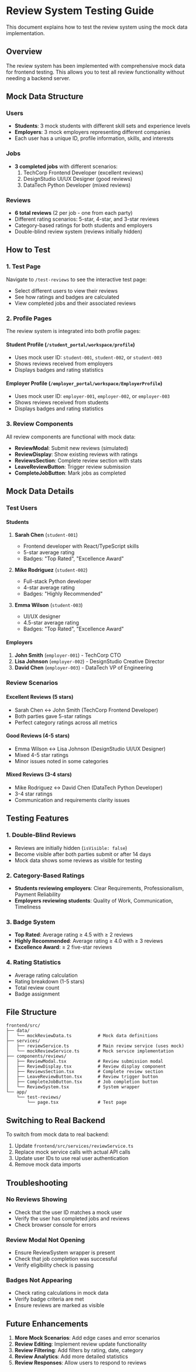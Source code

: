 # Review System Testing Guide

This document explains how to test the review system using the mock data implementation.

## Overview

The review system has been implemented with comprehensive mock data for frontend testing. This allows you to test all review functionality without needing a backend server.

## Mock Data Structure

### Users
- **Students**: 3 mock students with different skill sets and experience levels
- **Employers**: 3 mock employers representing different companies
- Each user has a unique ID, profile information, skills, and interests

### Jobs
- **3 completed jobs** with different scenarios:
  1. TechCorp Frontend Developer (excellent reviews)
  2. DesignStudio UI/UX Designer (good reviews)
  3. DataTech Python Developer (mixed reviews)

### Reviews
- **6 total reviews** (2 per job - one from each party)
- Different rating scenarios: 5-star, 4-star, and 3-star reviews
- Category-based ratings for both students and employers
- Double-blind review system (reviews initially hidden)

## How to Test

### 1. Test Page
Navigate to `/test-reviews` to see the interactive test page:
- Select different users to view their reviews
- See how ratings and badges are calculated
- View completed jobs and their associated reviews

### 2. Profile Pages
The review system is integrated into both profile pages:

#### Student Profile (`/student_portal/workspace/profile`)
- Uses mock user ID: `student-001`, `student-002`, or `student-003`
- Shows reviews received from employers
- Displays badges and rating statistics

#### Employer Profile (`/employer_portal/workspace/EmployerProfile`)
- Uses mock user ID: `employer-001`, `employer-002`, or `employer-003`
- Shows reviews received from students
- Displays badges and rating statistics

### 3. Review Components
All review components are functional with mock data:

- **ReviewModal**: Submit new reviews (simulated)
- **ReviewDisplay**: Show existing reviews with ratings
- **ReviewsSection**: Complete review section with stats
- **LeaveReviewButton**: Trigger review submission
- **CompleteJobButton**: Mark jobs as completed

## Mock Data Details

### Test Users

#### Students
1. **Sarah Chen** (`student-001`)
   - Frontend developer with React/TypeScript skills
   - 5-star average rating
   - Badges: "Top Rated", "Excellence Award"

2. **Mike Rodriguez** (`student-002`)
   - Full-stack Python developer
   - 4-star average rating
   - Badges: "Highly Recommended"

3. **Emma Wilson** (`student-003`)
   - UI/UX designer
   - 4.5-star average rating
   - Badges: "Top Rated", "Excellence Award"

#### Employers
1. **John Smith** (`employer-001`) - TechCorp CTO
2. **Lisa Johnson** (`employer-002`) - DesignStudio Creative Director
3. **David Chen** (`employer-003`) - DataTech VP of Engineering

### Review Scenarios

#### Excellent Reviews (5 stars)
- Sarah Chen ↔ John Smith (TechCorp Frontend Developer)
- Both parties gave 5-star ratings
- Perfect category ratings across all metrics

#### Good Reviews (4-5 stars)
- Emma Wilson ↔ Lisa Johnson (DesignStudio UI/UX Designer)
- Mixed 4-5 star ratings
- Minor issues noted in some categories

#### Mixed Reviews (3-4 stars)
- Mike Rodriguez ↔ David Chen (DataTech Python Developer)
- 3-4 star ratings
- Communication and requirements clarity issues

## Testing Features

### 1. Double-Blind Reviews
- Reviews are initially hidden (`isVisible: false`)
- Become visible after both parties submit or after 14 days
- Mock data shows some reviews as visible for testing

### 2. Category-Based Ratings
- **Students reviewing employers**: Clear Requirements, Professionalism, Payment Reliability
- **Employers reviewing students**: Quality of Work, Communication, Timeliness

### 3. Badge System
- **Top Rated**: Average rating ≥ 4.5 with ≥ 2 reviews
- **Highly Recommended**: Average rating ≥ 4.0 with ≥ 3 reviews
- **Excellence Award**: ≥ 2 five-star reviews

### 4. Rating Statistics
- Average rating calculation
- Rating breakdown (1-5 stars)
- Total review count
- Badge assignment

## File Structure

```
frontend/src/
├── data/
│   └── mockReviewData.ts          # Mock data definitions
├── services/
│   ├── reviewService.ts           # Main review service (uses mock)
│   └── mockReviewService.ts       # Mock service implementation
├── components/reviews/
│   ├── ReviewModal.tsx            # Review submission modal
│   ├── ReviewDisplay.tsx          # Review display component
│   ├── ReviewsSection.tsx         # Complete review section
│   ├── LeaveReviewButton.tsx      # Review trigger button
│   ├── CompleteJobButton.tsx      # Job completion button
│   └── ReviewSystem.tsx           # System wrapper
└── app/
    └── test-reviews/
        └── page.tsx               # Test page
```

## Switching to Real Backend

To switch from mock data to real backend:

1. Update `frontend/src/services/reviewService.ts`
2. Replace mock service calls with actual API calls
3. Update user IDs to use real user authentication
4. Remove mock data imports

## Troubleshooting

### No Reviews Showing
- Check that the user ID matches a mock user
- Verify the user has completed jobs and reviews
- Check browser console for errors

### Review Modal Not Opening
- Ensure ReviewSystem wrapper is present
- Check that job completion was successful
- Verify eligibility check is passing

### Badges Not Appearing
- Check rating calculations in mock data
- Verify badge criteria are met
- Ensure reviews are marked as visible

## Future Enhancements

1. **More Mock Scenarios**: Add edge cases and error scenarios
2. **Review Editing**: Implement review update functionality
3. **Review Filtering**: Add filters by rating, date, category
4. **Review Analytics**: Add more detailed statistics
5. **Review Responses**: Allow users to respond to reviews
